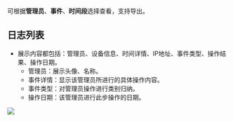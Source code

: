 可根据**管理员**、**事件**、**时间段**选择查看，支持导出。

## 日志列表
- 展示内容都包括：管理员、设备信息、时间详情、IP地址、事件类型、操作结果、操作日期。
	- 管理员：展示头像、名称。
	- 事件详情：显示该管理员所进行的具体操作内容。
	- 事件类型：对管理员操作进行类别归纳。
	- 操作日期：该管理员进行此步操作的日期。

![](https://qcloudimg.tencent-cloud.cn/raw/ed8bf2fac862ef2b62f68181e4167fc9.png)
 

